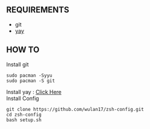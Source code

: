 ## REQUIREMENTS  
* git  
* [yay](https://github.com/Jguer/yay)  

## HOW TO  
Install git  
```
sudo pacman -Syyu  
sudo pacman -S git  
```  
Install yay : [Click Here](https://github.com/Jguer/yay#Installation)  
Install Config  
```
git clone https://github.com/wulan17/zsh-config.git  
cd zsh-config  
bash setup.sh  
```  
